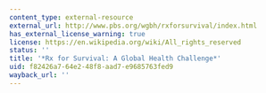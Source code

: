 ```yaml
---
content_type: external-resource
external_url: http://www.pbs.org/wgbh/rxforsurvival/index.html
has_external_license_warning: true
license: https://en.wikipedia.org/wiki/All_rights_reserved
status: ''
title: '*Rx for Survival: A Global Health Challenge*'
uid: f82426a7-64e2-48f8-aad7-e9685763fed9
wayback_url: ''
---
```

